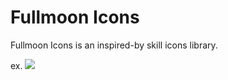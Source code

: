 # Fullmoon Icons
Fullmoon Icons is an inspired-by skill icons library.

ex. 
<img src ="https://jewishlewish.github.io/Fullmoon/assets/img/Mewgem.svg">

